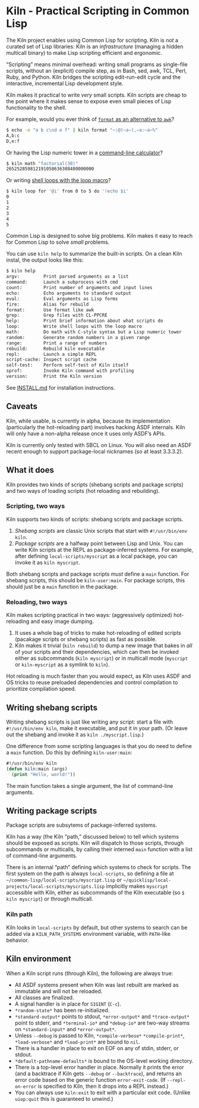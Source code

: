 # Kiln - Practical Scripting in Common Lisp

The Kiln project enables using Common Lisp for scripting. Kiln is *not* a curated set of Lisp libraries: Kiln is an *infrastructure* (managing a hidden multicall binary) to make Lisp scripting efficient and ergonomic.

“Scripting” means minimal overhead: writing small programs as single-file scripts, without an (explicit) compile step, as in Bash, sed, awk, TCL, Perl, Ruby, and Python. Kiln bridges the scripting edit-run-edit cycle and the interactive, incremental Lisp development style.

Kiln makes it practical to write *very* small scripts. Kiln scripts are cheap to the point where it makes sense to expose even small pieces of Lisp functionality to the shell.

For example, would you ever think of [`format` as an alternative to `awk`](scripts/format.lisp)?

``` sh
$ echo -e "a b c\nd e f" | kiln format "~:@(~a~),~a:~a~%"
A,b:c
D,e:f
```

Or having the Lisp numeric tower in a [command-line calculator](scripts/math.lisp)?

``` sh
$ kiln math "factorial(30)"
265252859812191058636308480000000
```

Or writing [shell loops with the loop macro](scripts/loop.lisp)?

``` sh
$ kiln loop for '@i' from 0 to 5 do '!echo $i'
0
1
2
3
4
5
```

Common Lisp is designed to solve big problems. Kiln makes it easy to reach for Common Lisp to solve *small* problems.

You can use `kiln help` to summarize the built-in scripts. On a clean Kiln instal, the output looks like this:

``` sh
$ kiln help
argv:         Print parsed arguments as a list
command:      Launch a subprocess with cmd
count:        Print number of arguments and input lines
echo:         Echo arguments to standard output
eval:         Eval arguments as Lisp forms
fire:         Alias for rebuild
format:       Use format like awk
grep:         Grep files with CL-PPCRE
help:         Print brief information about what scripts do
loop:         Write shell loops with the loop macro
math:         Do math with C-style syntax but a Lisp numeric tower
random:       Generate random numbers in a given range
range:        Print a range of numbers
rebuild:      Rebuild kiln executable
repl:         Launch a simple REPL
script-cache: Inspect script cache
self-test:    Perform self-test of Kiln itself
sprof:        Invoke Kiln command with profiling
version:      Print the Kiln version
```

See [INSTALL.md](./INSTALL.md) for installation instructions.

## Caveats

Kiln, while usable, is currently in alpha, because its implementation (particularly the hot-reloading part) involves hacking ASDF internals. Kiln will only have a non-alpha release once it uses only ASDF’s APIs.

Kiln is currently only tested with SBCL on Linux. You will also need
an ASDF recent enough to support package-local nicknames (so at least
3.3.3.2).

## What it does

Kiln provides two kinds of scripts (shebang scripts and package scripts) and two ways of loading scripts (hot reloading and rebuilding).

### Scripting, two ways

Kiln supports two kinds of scripts: shebang scripts and package scripts.

1. *Shebang scripts* are classic Unix scripts that start with `#!/usr/bin/env kiln`.
2. *Package scripts* are a halfway point between Lisp and Unix. You can write Kiln scripts at the REPL as package-inferred systems. For example, after defining `local-scripts/myscript` as a local package, you can invoke it as `kiln myscript`.

Both shebang scripts and package scripts *must* define a `main` function. For shebang scripts, this should be `kiln-user:main`. For package scripts, this should just be a `main` function in the package.

### Reloading, two ways

Kiln makes scripting practical in two ways: (aggressively optimized) hot-reloading and easy image dumping.

1. It uses a whole bag of tricks to make hot-reloading of edited scripts (pacakage scripts or shebang scripts) as fast as possible.
2. Kiln makes it trivial (`kiln rebuild`) to dump a new image that bakes in *all* of your scripts and their dependencies, which can then be invoked either as subcommands (`kiln myscript`) or in multicall mode (`myscript` or `kiln-myscript` as a symlink to `kiln`).

Hot reloading is much faster than you would expect, as Kiln uses ASDF and
OS tricks to reuse preloaded dependencies and control compilation to
prioritize compilation speed.

## Writing shebang scripts

Writing shebang scripts is just like writing any script: start a file with `#!/usr/bin/env kiln`, make it executable, and put it in your path. (Or leave out the shebang and invoke it as `kiln ./myscript.lisp`.)

One difference from some scripting languages is that you do need to define a `main` function. Do this by defining `kiln-user:main`:

``` lisp
#!/usr/bin/env kiln
(defun kiln:main (args)
  (print "Hello, world!"))
```

The main function takes a single argument, the list of command-line
arguments.

## Writing package scripts

Package scripts are subsytems of package-inferred systems.

Kiln has a way (the Kiln “path,” discussed below) to tell which systems
should be exposed as scripts. Kiln will dispatch to those scripts,
through subcommands or multicalls, by calling their interned `main`
function with a list of command-line arguments.

There is an internal “path” defining which systems to check for
scripts. The first system on the path is always `local-scripts`, so
defining a file at `~/common-lisp/local-scripts/myscript.lisp` or
`~/quicklisp/local-projects/local-scripts/myscripts.lisp` implicitly
makes `myscript` accessible with Kiln, either as subcommands of the
Kiln executable (so `$ kiln myscript`) or through multicall.

### Kiln path

Kiln looks in `local-scripts` by default, but other systems to search can be added via a `KILN_PATH_SYSTEMS` environment variable, with `PATH`-like behavior.

## Kiln environment

When a Kiln script runs (through Kiln), the following are always true:

- All ASDF systems present when Kiln was last rebuilt are marked as immutable and will not be reloaded.
- All classes are finalized.
- A signal handler is in place for `SIGINT` (`C-c`).
- `*random-state*` has been re-initialized.
- `*standard-output*` points to stdout, `*error-output*` and `*trace-output*` point to stderr, and `*terminal-io*` and `*debug-io*` are two-way streams on `*standard-input*` and `*error-output*`.
- Unless `--debug` is passed to Kiln, `*compile-verbose*` `*compile-print*`, `*load-verbose*` and `*load-print*` are bound to `nil`.
- There is a handler in place to exit on EOF on any of stdin, stderr, or stdout.
- `*default-pathname-defaults*` is bound to the OS-level working directory.
- There is a top-level error handler in place. Normally it prints the error (and a backtrace if Kiln gets `--debug` or `--backtrace`), and returns an error code based on the generic function `error-exit-code`. (If `--repl-on-error` is specified to Kiln, then it drops into a REPL instead.)
- You can always use `kiln:exit` to exit with a particular exit code. (Unlike `uiop:quit` this is guaranteed to unwind.)

[Buildapp]: https://www.xach.com/lisp/buildapp/
[Roswell]: https://roswell.github.io/
[adopt]: https://github.com/sjl/adopt
[cl-launch]: https://www.cliki.net/cl-launch
[clingon]: https://github.com/dnaeon/clingon
[clon]: https://github.com/didierverna/clon
[command-line-arguments]: https://github.com/fare/command-line-arguments
[unix-opts]: https://github.com/libre-man/unix-opts
